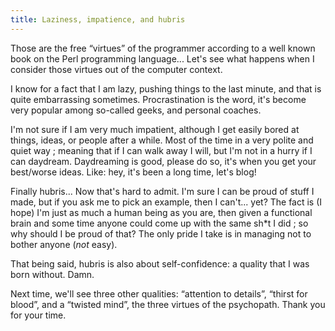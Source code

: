 ```yaml
---
title: Laziness, impatience, and hubris
---
```


Those are the free “virtues” of the programmer according to a well known book
on the Perl programming language... Let's see what happens when I consider
those virtues out of the computer context.

I know for a fact that I am lazy, pushing things to the last minute, and that
is quite embarrassing sometimes. Procrastination is the word, it's become very
popular among so-called geeks, and personal coaches.

I'm not sure if I am very much impatient, although I get easily bored at
things, ideas, or people after a while. Most of the time in a very polite and
quiet way ; meaning that if I can walk away I will, but I'm not in a hurry if
I can daydream. Daydreaming is good, please do so, it's when you get your
best/worse ideas. Like: hey, it's been a long time, let's blog!

Finally hubris... Now that's hard to admit. I'm sure I can be proud of stuff I
made, but if you ask me to pick an example, then I can't... yet? The fact is
(I hope) I'm just as much a human being as you are, then given a functional
brain and some time anyone could come up with the same sh*t I did ; so why
should I be proud of that? The only pride I take is in managing not to bother
anyone (_not_ easy).

That being said, hubris is also about self-confidence: a quality that I was
born without. Damn.

Next time, we'll see three other qualities: “attention to details”, “thirst
for blood”, and a “twisted mind”, the three virtues of the psychopath. Thank
you for your time.

